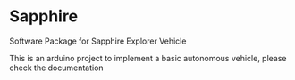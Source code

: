 # Sapphire
Software Package for Sapphire Explorer Vehicle

This is an arduino project to implement a basic autonomous vehicle, please check the <a haref="https://github.com/TommyEsteban/Sapphire/blob/master/documentation.pdf">documentation</a>